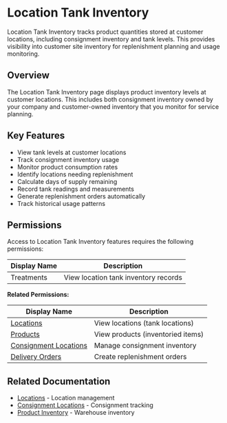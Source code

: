 # Location Tank Inventory

Location Tank Inventory tracks product quantities stored at customer locations, including consignment inventory and tank levels. This provides visibility into customer site inventory for replenishment planning and usage monitoring.

## Overview

The Location Tank Inventory page displays product inventory levels at customer locations. This includes both consignment inventory owned by your company and customer-owned inventory that you monitor for service planning.

## Key Features

* View tank levels at customer locations
* Track consignment inventory usage
* Monitor product consumption rates
* Identify locations needing replenishment
* Calculate days of supply remaining
* Record tank readings and measurements
* Generate replenishment orders automatically
* Track historical usage patterns

## Permissions

Access to Location Tank Inventory features requires the following permissions:

| Display Name | Description |
|--------------|-------------|
| Treatments | View location tank inventory records |

**Related Permissions:**

| Display Name | Description |
|--------------|-------------|
| [Locations](../AreaManagement/Locations.md) | View locations (tank locations) |
| [Products](Products.md) | View products (inventoried items) |
| [Consignment Locations](../AreaManagement/ConsignmentLocations.md) | Manage consignment inventory |
| [Delivery Orders](../Distribution/DeliveryOrders.md) | Create replenishment orders |

## Related Documentation

* [Locations](../AreaManagement/Locations.md) - Location management
* [Consignment Locations](../AreaManagement/ConsignmentLocations.md) - Consignment tracking
* [Product Inventory](ProductInventory.md) - Warehouse inventory

